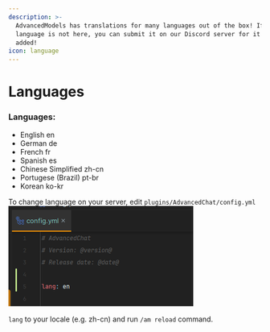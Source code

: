 ```yaml
---
description: >-
  AdvancedModels has translations for many languages out of the box! If your
  language is not here, you can submit it on our Discord server for it to be
  added!
icon: language
---
```


# Languages

### Languages: <a href="#languages" id="languages"></a>

* English en
* German de
* French fr
* Spanish es
* Chinese Simplified zh-cn
* Portugese (Brazil) pt-br
* Korean ko-kr

To change language on your server, edit `plugins/AdvancedChat/config.yml` ![](../.gitbook/assets/image.png)

`lang` to your locale (e.g. zh-cn) and run `/am reload` command.
